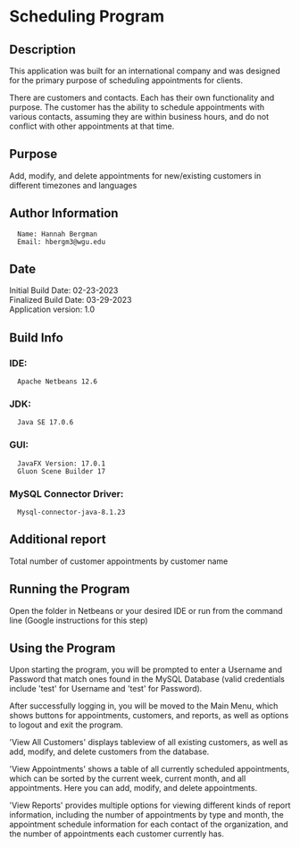# Scheduling Program 

## Description
This application was built for an international company and was designed for the primary purpose of scheduling appointments for clients. 

There are customers and contacts. Each has their own functionality and purpose. The customer has the ability to schedule appointments with various contacts, assuming they are within business hours, and do not conflict with other appointments at that time.

## Purpose 
Add, modify, and delete appointments for new/existing customers in different timezones and languages

## Author Information
      Name: Hannah Bergman
      Email: hbergm3@wgu.edu
## Date 
Initial Build Date: 02-23-2023 <br>
Finalized Build Date: 03-29-2023 <br>
Application version: 1.0
## Build Info
### IDE: 
      Apache Netbeans 12.6
### JDK: 
      Java SE 17.0.6
### GUI:
      JavaFX Version: 17.0.1
      Gluon Scene Builder 17
### MySQL Connector Driver:
      Mysql-connector-java-8.1.23

## Additional report
Total number of customer appointments by customer name

## Running the Program
Open the folder in Netbeans or your desired IDE or run from the command line (Google instructions for this step)

## Using the Program
Upon starting the program, you will be prompted to enter a Username and Password that match ones found in the MySQL Database (valid credentials include 'test' for Username and 'test' for Password). 

After successfully logging in, you will be moved to the Main Menu, which shows buttons for appointments, customers, and reports, as well as options to logout and exit the program.

'View All Customers' displays tableview of all existing customers, as well as add, modify, and delete customers from the database.

'View Appointments' shows a table of all currently scheduled appointments, which can be sorted by the current week, current month, and all appointments. Here you can add, modify, and delete appointments.

'View Reports' provides multiple options for viewing different kinds of report information, including the number of appointments by type and month, the appointment schedule information for each contact of the organization, and the number of appointments each customer currently has. 


